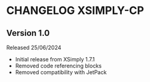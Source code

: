 # CHANGELOG XSIMPLY-CP

## Version 1.0
Released 25/06/2024
- Initial release from XSimply 1.7.1
- Removed code referencing blocks
- Removed compatibility with JetPack